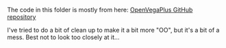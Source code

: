 The code in this folder is mostly from here: [OpenVegaPlus GitHub repository](https://github.com/alvaroalea/OpenVegaPlus)

I've tried to do a bit of clean up to make it a bit more "OO", but it's a bit of a mess. Best not to look too closely at it...